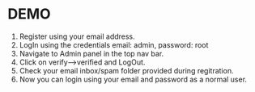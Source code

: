 # DEMO
1) Register using your email address.
2) LogIn using the credentials email: admin, password: root
3) Navigate to Admin panel in the top nav bar.
4) Click on verify-->verified and LogOut.
5) Check your email inbox/spam folder provided during regitration.
6) Now you can login using your email and password as a normal user.
